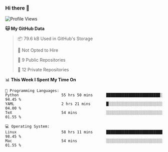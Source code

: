 ### Hi there 👋

<!--
**huayuan4396/huayuan4396** is a ✨ _special_ ✨ repository because its `README.md` (this file) appears on your GitHub profile.

Here are some ideas to get you started:

- 🔭 I’m currently working on ...
- 🌱 I’m currently learning ...
- 👯 I’m looking to collaborate on ...
- 🤔 I’m looking for help with ...
- 💬 Ask me about ...
- 📫 How to reach me: ...
- 😄 Pronouns: ...
- ⚡ Fun fact: ...
-->

<!--START_SECTION:waka-->
![Profile Views](http://img.shields.io/badge/Profile%20Views-0-blue)

**🐱 My GitHub Data** 

> 📦 79.6 kB Used in GitHub's Storage 
 > 
> 🚫 Not Opted to Hire
 > 
> 📜 9 Public Repositories 
 > 
> 🔑 12 Private Repositories 
 > 
📊 **This Week I Spent My Time On** 

```text
💬 Programming Languages: 
Python                   55 hrs 50 mins      ████████████████████████░   94.45 % 
YAML                     2 hrs 21 mins       █░░░░░░░░░░░░░░░░░░░░░░░░   04.00 % 
TeX                      54 mins             ░░░░░░░░░░░░░░░░░░░░░░░░░   01.55 % 

💻 Operating System: 
Linux                    58 hrs 11 mins      █████████████████████████   98.45 % 
Mac                      54 mins             ░░░░░░░░░░░░░░░░░░░░░░░░░   01.55 % 
```


<!--END_SECTION:waka-->
